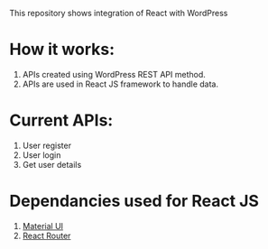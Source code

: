 This repository shows integration of React with WordPress

# How it works:
1. APIs created using WordPress REST API method. 
2. APIs are used in React JS framework to handle data.

# Current APIs:
1. User register
2. User login
3. Get user details

# Dependancies used for React JS
1. [Material UI](https://mui.com)
2. [React Router](https://reactrouter.com/en/main)
